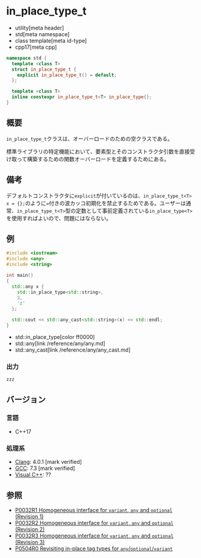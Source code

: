 # in_place_type_t
* utility[meta header]
* std[meta namespace]
* class template[meta id-type]
* cpp17[meta cpp]

```cpp
namespace std {
  template <class T>
  struct in_place_type_t {
    explicit in_place_type_t() = default;
  };

  template <class T>
  inline constexpr in_place_type_t<T> in_place_type{};
}
```

## 概要
`in_place_type_t`クラスは、オーバーロードのための空クラスである。

標準ライブラリの特定機能において、要素型とそのコンストラクタ引数を直接受け取って構築するための関数オーバーロードを定義するためにある。


## 備考
デフォルトコンストラクタに`explicit`が付いているのは、`in_place_type_t<T> x = {};`のように`=`付きの波カッコ初期化を禁止するためである。ユーザーは通常、`in_place_type_t<T>`型の定数として事前定義されている`in_place_type<T>`を使用すればよいので、問題にはならない。


## 例
```cpp example
#include <iostream>
#include <any>
#include <string>

int main()
{
  std::any x {
    std::in_place_type<std::string>,
    3,
    'z'
  };

  std::cout << std::any_cast<std::string>(x) << std::endl;
}
```
* std::in_place_type[color ff0000]
* std::any[link /reference/any/any.md]
* std::any_cast[link /reference/any/any_cast.md]

### 出力
```
zzz
```

## バージョン
### 言語
- C++17

### 処理系
- [Clang](/implementation.md#clang): 4.0.1 [mark verified]
- [GCC](/implementation.md#gcc): 7.3 [mark verified]
- [Visual C++](/implementation.md#visual_cpp): ??


## 参照
- [P0032R1 Homogeneous interface for `variant`, `any` and `optional` (Revision 1)](http://www.open-std.org/jtc1/sc22/wg21/docs/papers/2015/p0032r1.pdf)
- [P0032R2 Homogeneous interface for `variant`, `any` and `optional` (Revision 2)](http://www.open-std.org/jtc1/sc22/wg21/docs/papers/2016/p0032r2.pdf)
- [P0032R3 Homogeneous interface for `variant`, `any` and `optional` (Revision 3)](http://www.open-std.org/jtc1/sc22/wg21/docs/papers/2016/p0032r3.pdf)
- [P0504R0 Revisiting in-place tag types for `any`/`optional`/`variant`](http://www.open-std.org/jtc1/sc22/wg21/docs/papers/2016/p0504r0.html)
